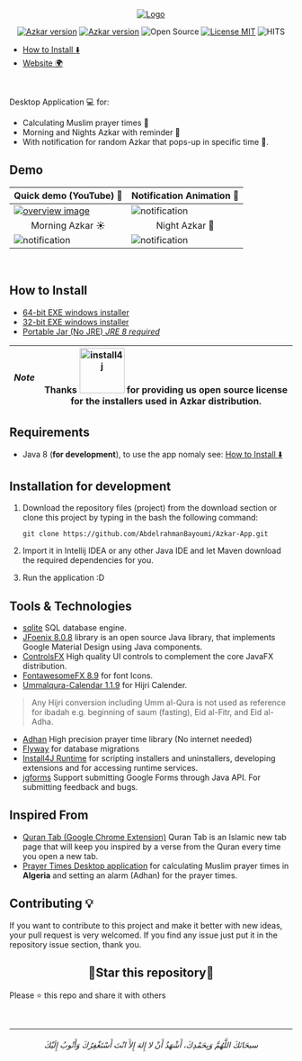 <div align=center>
       <a href="https://azkar-site.web.app/">
              <img src="https://user-images.githubusercontent.com/48678280/141684825-2a6a83da-efce-4bfe-bcf3-228ad9d2115b.png" alt="Logo">
       </a>

<br>
       
[![Azkar version](https://img.shields.io/website?color=black&down_color=black&label=%20&logo=google-earth&logoColor=white&up_color=black&up_message=Website&url=https://www.abdelrahmanbayoumi.ml/Azkar-App/)](https://azkar-site.web.app/)
[![Azkar version](https://img.shields.io/badge/Azkar-v1.0.0-green?style=flat)](https://github.com/AbdelrahmanBayoumi/Azkar-App/releases/latest)
![Open Source](https://img.shields.io/badge/Open%20Source-%E2%9D%A4-red?style=flat)
[![License MIT](https://img.shields.io/badge/license-MIT-blue.svg)](https://raw.githubusercontent.com/AbdelrahmanBayoumi/Azkar-App/master/LICENSE)
![HITS](https://hits.seeyoufarm.com/api/count/incr/badge.svg?url=https%3A%2F%2Fgithub.com%2FAbdelrahmanBayoumi%2FAzkar-App&count_bg=%2379C83D&title_bg=%23555555&icon=&icon_color=%23E7E7E7&title=PAGE+VIEWS&edge_flat=false)
       
</div>




- [How to Install ⬇️](#how-to-install)
- [Website 🌍](https://azkar-site.web.app/)

<br>


Desktop Application 💻 for: 
- Calculating Muslim prayer times 🕌
- Morning and Nights Azkar with reminder 🤲
- With notification for random Azkar that pops-up in specific time 💬.

## Demo

| Quick demo (YouTube) 📸 | Notification Animation 💬 |
| ------------- | ------------- |
| <a href="https://youtu.be/valBHDTIC1E"><img src="https://user-images.githubusercontent.com/48678280/141684196-899fb7f8-bf23-40b1-a98f-7570760056b0.png" alt="overview image"></a>  | <img src="https://user-images.githubusercontent.com/48678280/141681074-bde467a2-bc48-4e1c-8e51-861f224b2d34.gif" alt="notification">  |
| <div align=center>Morning Azkar ☀️</div> | <div align=center>Night Azkar 🌙</div> |
| <img src="https://user-images.githubusercontent.com/48678280/141684574-ad164c5a-ac22-4c27-8774-6847e10cde3b.jpg" alt="notification"> | <img src="https://user-images.githubusercontent.com/48678280/141684402-51d9a132-2dad-4648-ad4f-d6cf814a9c93.png" alt="notification"> |


<div align="center">
<br>

</div>


## How to Install 

- [64-bit EXE windows installer](https://github.com/AbdelrahmanBayoumi/Azkar-App/releases/latest/download/Azkar_windows-x64.exe)
- [32-bit EXE windows installer](https://github.com/AbdelrahmanBayoumi/Azkar-App/releases/latest/download/Azkar_windows-x32.exe)
- [Portable Jar (No JRE) _JRE 8 required_](https://github.com/AbdelrahmanBayoumi/Azkar-App/releases/latest/download/PortableJar_No-JRE.zip)


| *Note* | Thanks <a href="https://www.ej-technologies.com/products/install4j/overview.html"> <img alt="install4j" src="https://www.ej-technologies.com/images/product_banners/install4j_large.png" width="80px" /></a> for providing us open source license for the installers used in Azkar distribution. |
| --- | --- |


## Requirements
* Java 8 (**for development**), to use the app nomaly see: [How to Install ⬇️](#how-to-install)


## Installation for development
1. Download the repository files (project) from the download section or clone this project by typing in the bash the following command:

       git clone https://github.com/AbdelrahmanBayoumi/Azkar-App.git
2. Import it in Intellij IDEA or any other Java IDE and let Maven download the required dependencies for you.
3. Run the application :D


## Tools & Technologies
-  [sqlite](https://www.sqlite.org/) SQL database engine.
-  [JFoenix 8.0.8](http://www.jfoenix.com/) library is an open source Java library, that implements Google Material Design using Java components.
-  [ControlsFX](https://github.com/controlsfx/controlsfx) High quality UI controls to complement the core JavaFX distribution.
-  [FontawesomeFX 8.9](https://bitbucket.org/Jerady/fontawesomefx/src/master/) for font Icons.
-  [Ummalqura-Calendar 1.1.9](https://github.com/msarhan/ummalqura-calendar) for Hijri Calender.

> Any Hijri conversion including Umm al-Qura is not used as reference for ibadah e.g. beginning of saum (fasting), Eid al-Fitr, and Eid al-Adha.
       
-  [Adhan](https://github.com/batoulapps/Adhan) High precision prayer time library (No internet needed)
-  [Flyway](https://github.com/flyway/flyway) for database migrations
-  [Install4J Runtime](https://www.ej-technologies.com/resources/install4j/help/api/) for scripting installers and uninstallers, developing extensions and for accessing runtime services.
-  [jgforms](https://github.com/stepio/jgforms) Support submitting Google Forms through Java API. For submitting feedback and bugs.

## Inspired From
-  [Quran Tab (Google Chrome Extension)](https://chrome.google.com/webstore/detail/quran-tab/afaihcdgkjebgabomemccdneglknjkdd) Quran Tab is an Islamic new tab page that will keep you inspired by a verse from the Quran every time you open a new tab.
-  [Prayer Times Desktop application](https://github.com/HouariZegai/PrayerTimes) for calculating Muslim prayer times in **Algeria** and setting an alarm (Adhan) for the prayer times.


## Contributing 💡
If you want to contribute to this project and make it better with new ideas, your pull request is very welcomed.
If you find any issue just put it in the repository issue section, thank you.


<h2 align="center">🌟Star this repository🌟</h2>

Please ⭐️ this repo and share it with others


<br>

-----------

<h6 align="center">سبحَانَكَ اللَّهُمَّ وَبِحَمْدِكَ، أَشْهَدُ أَنْ لا إِلهَ إِلأَ انْتَ أَسْتَغْفِرُكَ وَأَتْوبُ إِلَيْكَ</h6>
